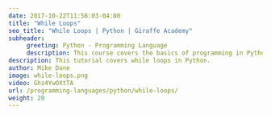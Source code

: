 ```yaml
---
date: 2017-10-22T11:58:03-04:00
title: "While Loops"
seo_title: "While Loops | Python | Giraffe Academy"
subheader:
     greeting: Python - Programming Language
     description: This course covers the basics of programming in Python. Work your way through the videos and we'll teach you everything you need to know to start your programming journey!
description: This tutorial covers while loops in Python.
author: Mike Dane
image: while-loops.png
video: Ghz4YwOXtTA
url: /programming-languages/python/while-loops/
weight: 20
---
```

